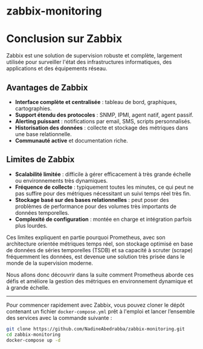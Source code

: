 # zabbix-monitoring
# Conclusion sur Zabbix

Zabbix est une solution de supervision robuste et complète, largement utilisée pour surveiller l'état des infrastructures informatiques, des applications et des équipements réseau.  

## Avantages de Zabbix  
- **Interface complète et centralisée** : tableau de bord, graphiques, cartographies.  
- **Support étendu des protocoles** : SNMP, IPMI, agent natif, agent passif.  
- **Alerting puissant** : notifications par email, SMS, scripts personnalisés.  
- **Historisation des données** : collecte et stockage des métriques dans une base relationnelle.  
- **Communauté active** et documentation riche.  

## Limites de Zabbix  
- **Scalabilité limitée** : difficile à gérer efficacement à très grande échelle ou environnements très dynamiques.  
- **Fréquence de collecte** : typiquement toutes les minutes, ce qui peut ne pas suffire pour des métriques nécessitant un suivi temps réel très fin.  
- **Stockage basé sur des bases relationnelles** : peut poser des problèmes de performance pour des volumes très importants de données temporelles.  
- **Complexité de configuration** : montée en charge et intégration parfois plus lourdes.  

Ces limites expliquent en partie pourquoi Prometheus, avec son architecture orientée métriques temps réel, son stockage optimisé en base de données de séries temporelles (TSDB) et sa capacité à scruter (scrape) fréquemment les données, est devenue une solution très prisée dans le monde de la supervision moderne.  

Nous allons donc découvrir dans la suite comment Prometheus aborde ces défis et améliore la gestion des métriques en environnement dynamique et à grande échelle.

---

Pour commencer rapidement avec Zabbix, vous pouvez cloner le dépôt contenant un fichier `docker-compose.yml` prêt à l'emploi et lancer l’ensemble des services avec la commande suivante :

```bash
git clone https://github.com/NadineAbedrabba/zabbix-monitoring.git
cd zabbix-monitoring
docker-compose up -d

